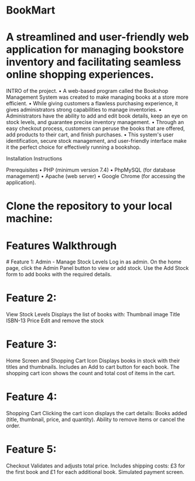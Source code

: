 # BookMart

# A streamlined and user-friendly web application for managing bookstore inventory and facilitating seamless online shopping experiences.

INTRO of the project.
 • A web-based program called the Bookshop Management System was created to make managing books at a store more efficient. 
 • While giving customers a flawless purchasing experience, it gives administrators strong capabilities to manage inventories.
  • Administrators have the ability to add and edit book details, keep an eye on stock levels, and guarantee precise inventory management. 
  • Through an easy checkout process, customers can peruse the books that are offered, add products to their cart, and finish purchases. • This system's user identification, secure stock management, and user-friendly interface make it the perfect choice for effectively running a bookshop.

Installation Instructions

Prerequisites 
• PHP (minimum version 7.4) 
• PhpMySQL (for database management) 
• Apache (web server) 
• Google Chrome (for accessing the application).

# Clone the repository to your local machine:





# Features Walkthrough

# Feature 1:
Admin - Manage Stock Levels
Log in as admin.
On the home page, click the Admin Panel button to view or add stock.
Use the Add Stock form to add books with the required details.

# Feature 2: 
View Stock Levels
Displays the list of books with:
Thumbnail image
Title
ISBN-13
Price
Edit and remove the stock

# Feature 3: 
Home Screen and Shopping Cart Icon
Displays books in stock with their titles and thumbnails.
Includes an Add to cart button for each book.
The shopping cart icon shows the count and total cost of items in the cart.

# Feature 4: 
Shopping Cart
Clicking the cart icon displays the cart details:
Books added (title, thumbnail, price, and quantity).
Ability to remove items or cancel the order.

# Feature 5:
 Checkout
Validates  and adjusts total price.
Includes shipping costs: £3 for the first book and £1 for each additional book.
Simulated payment screen.
